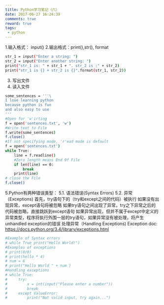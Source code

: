 ```yaml
---
title: Python学习笔记（六）
date: 2017-06-27 16:24:39
comments: true
reward: true
tags: 
 - python
---
```

1.输入格式： input()
2.输出格式：print(),str(), format
``` bash
str_1 = input("Enter a string: ")
str_2 = input("Enter another string: ")
print("str_1 is: " + str_1 + ". str_2 is :" + str_2)
print("str_1 is {} + str_2 is {}".format(str_1, str_2))
```
3. 写出文件
4. 读入文件
<!-- more -->
``` bash
some_sentences = '''\
I love learning python
because python is fun
and also easy to use
'''
#Open for 'w'irting
f = open('sentences.txt', 'w')
#Write text to File
f.write(some_sentences)
f.close()
#If not specifying mode, 'r'ead mode is default
f = open('sentences.txt')
while True:
    line = f.readline()
    #Zero length means End Of File
    if len(line) == 0:
        break
    print(line)
# close the File
f.close()
```
5.Python有两种错误类型：
5.1. 语法错误(Syntax Errors)
5.2. 异常（Exceptions)
首先，try语句下的（try和except之间的代码）被执行
如果没有出现异常，except语句将被忽略
如果try语句之间出现了异常，try之下异常之后的代码被忽略，直接跳跃到except语句
如果异常出现，但并不属于except中定义的异常类型，程序将执行外围一层的try语句，如果异常没有被处理，将产生unhandled exception的错误
处理异常（Handling Exceptions)
Exception doc: https://docs.python.org/3.4/library/exceptions.html
``` bash
#Example of Syntax errors
# while True print("Hello World!")
#Examples of exceptions
# print(8/0)
# print(hello * 4)
# num = 6
# print("Hello World " + num )
#Handling exceptions
# while True:
#     try:
#         x = int(input("Please enter a number"))
#         break
#     except ValueError:
#         print("Not valid input, try again...")
```
